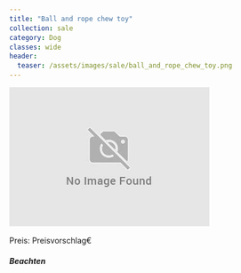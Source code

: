 ```yaml
---
title: "Ball and rope chew toy"
collection: sale
category: Dog
classes: wide
header: 
  teaser: /assets/images/sale/ball_and_rope_chew_toy.png
---
```




<img src="/assets/images/sale/ball_and_rope_chew_toy.png" alt="Ball and rope chew toy">

Preis: Preisvorschlag€

##### Beachten
